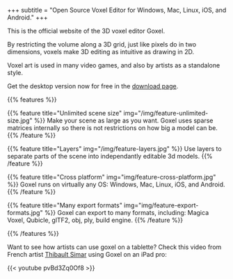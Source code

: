 +++
subtitle = "Open Source Voxel Editor for Windows, Mac, Linux, iOS, and Android."
+++

This is the official website of the 3D voxel editor Goxel.

By restricting the volume along a 3D grid, just like pixels do in two
dimensions, voxels make 3D editing as intuitive as drawing in 2D.

Voxel art is used in many video games, and also by artists as a standalone
style.

Get the desktop version now for free in the [download page](/download).

{{% features %}}

  {{% feature title="Unlimited scene size"
              img="/img/feature-unlimited-size.jpg" %}}
  Make your scene as large as you want.  Goxel uses sparse matrices internally
  so there is not restrictions on how big a model can be.
  {{% /feature %}}

  {{% feature title="Layers" img="/img/feature-layers.jpg" %}}
  Use layers to separate parts of the scene into independantly editable 3d
  models.
  {{% /feature %}}

  {{% feature title="Cross platform" img="img/feature-cross-platform.jpg" %}}
  Goxel runs on virtually any OS: Windows, Mac, Linux, iOS, and Android.
  {{% /feature %}}

  {{% feature title="Many export formats"
              img="img/feature-export-formats.jpg" %}}
  Goxel can export to many formats, including: Magica Voxel, Qubicle, glTF2,
  obj, ply, build engine.
  {{% /feature %}}

{{% /features %}}

Want to see how artists can use goxel on a tablette?  Check this video
from French artist [Thibault Simar](https://www.artstation.com/exm) using
Goxel on an iPad pro:

{{< youtube pvBd3Zq0Of8 >}}

